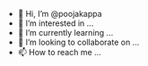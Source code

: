 - 👋 Hi, I’m @poojakappa
- 👀 I’m interested in ...
- 🌱 I’m currently learning ...
- 💞️ I’m looking to collaborate on ...
- 📫 How to reach me ...

<!---
poojakappa/poojakappa is a ✨ special ✨ repository because its `README.md` (this file) appears on your GitHub profile.
You can click the Preview link to take a look at your changes.
--->
